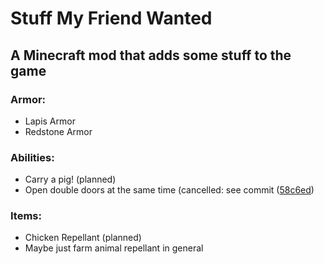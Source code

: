 # Stuff My Friend Wanted
## A Minecraft mod that adds some stuff to the game

### Armor:
- Lapis Armor
- Redstone Armor

### Abilities:
- Carry a pig! (planned)
- Open double doors at the same time (cancelled: see commit ([58c6ed](https://github.com/tmbrwn/SMFW/commit/58c6ed28542385c925b62c172a518dda3f4e3730))

### Items:
- Chicken Repellant (planned)
- Maybe just farm animal repellant in general


